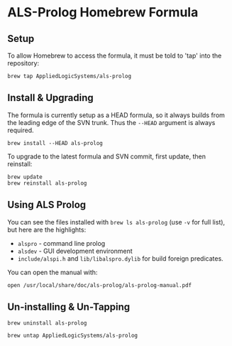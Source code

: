 # ALS-Prolog Homebrew Formula

## Setup

To allow Homebrew to access the formula, it must be told to 'tap' into the repository:

`brew tap AppliedLogicSystems/als-prolog`

## Install & Upgrading

The formula is currently setup as a HEAD formula, so it always builds from the leading edge of the SVN trunk.
Thus the `--HEAD` argument is always required.

`brew install --HEAD als-prolog`

To upgrade to the latest formula and SVN commit, first update, then reinstall:

```
brew update
brew reinstall als-prolog
```

## Using ALS Prolog

You can see the files installed with `brew ls als-prolog` (use `-v` for full list), but here are the highlights:

- `alspro` - command line prolog
- `alsdev` - GUI development environment
- `include/alspi.h` and `lib/libalspro.dylib` for build foreign predicates.

You can open the manual with:

`open /usr/local/share/doc/als-prolog/als-prolog-manual.pdf`

## Un-installing & Un-Tapping

`brew uninstall als-prolog`

`brew untap AppliedLogicSystems/als-prolog`
